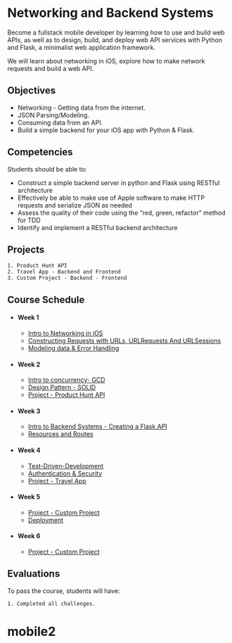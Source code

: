 # Networking and Backend Systems

Become a fullstack mobile developer by learning how to use and build web APIs, as well as to design, build, and deploy web API services with Python and Flask, a minimalist web application framework.

We will learn about networking in iOS, explore how to make network requests and build a web API.


## Objectives

- Networking - Getting data from the internet.
- JSON Parsing/Modeling.
- Consuming data from an API.
- Build a simple backend for your iOS app with Python & Flask.

## Competencies

Students should be able to:

- Construct a simple backend server in python and Flask using RESTful architecture
- Effectively be able to make use of Apple software to make HTTP requests and serialize JSON as needed
- Assess the quality of their code using the “red, green, refactor” method for TDD
- Identify and implement a RESTful backend architecture

## Projects

    1. Product Hunt API
    2. Travel App - Backend and Frontend
    3. Custom Project - Backend - Frontend
    
## Course Schedule

- #### Week 1
    - [Intro to Networking in iOS](01-Intro-to-Networking)
    - [Constructing Requests with URLs, URLRequests And URLSessions](02-Constructing-Requests)
    - [Modeling data & Error Handling](03-Modeling-data)
    
- #### Week 2
    - [Intro to concurrency- GCD](04-Intro-to-Concurrency)
    - [Design Pattern - SOLID](05-Design-Pattern-SOLID)
    - [Project - Product Hunt API](06-Project-Product-Hunt-API)

- #### Week 3
    - [Intro to Backend Systems - Creating a Flask API](07-Intro-to-Backend)
    - [Resources and Routes](08-Resources-and-Routes)
    
- #### Week 4
    - [Test-Driven-Development](11-Test-Driven-Development)
    - [Authentication & Security](12-Authentication-and-Security)
    - [Project - Travel App](10-Project-Travel-App)
    
- #### Week 5
    - [Project - Custom Project](15-Custom-Project)
    - [Deployment](14-Deployment)
    
- #### Week 6
    - [Project - Custom Project](15-Custom-Project)

## Evaluations

To pass the course, students will have:

    1. Completed all challenges.
    

# mobile2
